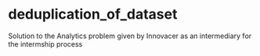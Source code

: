 # deduplication_of_dataset
Solution to the Analytics problem given by Innovacer as an intermediary for the intermship process
